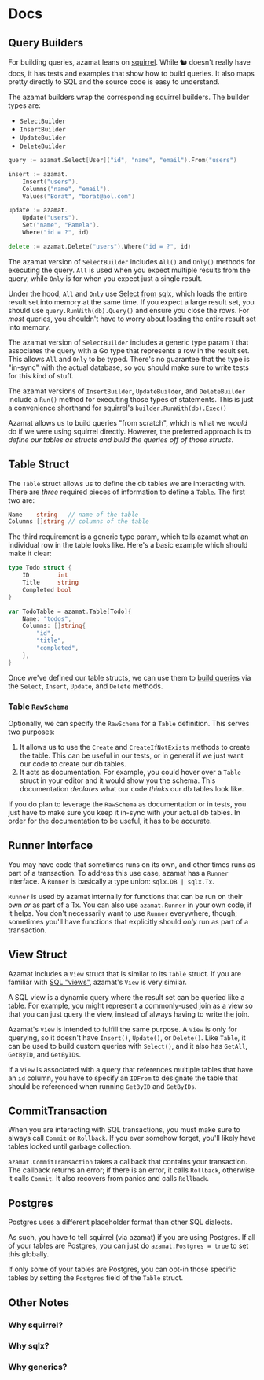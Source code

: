 # Docs

## Query Builders

For building queries, azamat leans on [squirrel](https://github.com/Masterminds/squirrel). While 🐿 doesn't really have docs, it has tests and examples that show how to build queries. It also maps pretty directly to SQL and the source code is easy to understand.

The azamat builders wrap the corresponding squirrel builders. The builder types are:

- `SelectBuilder`
- `InsertBuilder`
- `UpdateBuilder`
- `DeleteBuilder`

```go
query := azamat.Select[User]("id", "name", "email").From("users")

insert := azamat.
    Insert("users").
    Columns("name", "email").
    Values("Borat", "borat@aol.com")

update := azamat.
    Update("users").
    Set("name", "Pamela").
    Where("id = ?", id)

delete := azamat.Delete("users").Where("id = ?", id)
```

The azamat version of `SelectBuilder` includes `All()` and `Only()` methods for executing the query. `All` is used when you expect multiple results from the query, while `Only` is for when you expect just a single result.

Under the hood, `All` and `Only` use [Select from sqlx](http://jmoiron.github.io/sqlx/#getAndSelect), which loads the entire result set into memory at the same time. If you expect a large result set, you should use `query.RunWith(db).Query()` and ensure you close the rows. For _most_ queries, you shouldn't have to worry about loading the entire result set into memory.

The azamat version of `SelectBuilder` includes a generic type param `T` that associates the query with a Go type that represents a row in the result set. This allows `All` and `Only` to be typed. There's no guarantee that the type is "in-sync" with the actual database, so you should make sure to write tests for this kind of stuff.

The azamat versions of `InsertBuilder`, `UpdateBuilder`, and `DeleteBuilder` include a `Run()` method for executing those types of statements. This is just a convenience shorthand for squirrel's `builder.RunWith(db).Exec()`

Azamat allows us to build queries "from scratch", which is what we _would_ do if we were using squirrel directly. However, the preferred approach is to _define our tables as structs and build the queries off of those structs_.

## Table Struct

The `Table` struct allows us to define the db tables we are interacting with. There are _three_ required pieces of information to define a `Table`. The first two are:

```go
Name    string   // name of the table
Columns []string // columns of the table
```

The third requirement is a generic type param, which tells azamat what an individual row in the table looks like. Here's a basic example which should make it clear:

```go
type Todo struct {
    ID        int
    Title     string
    Completed bool
}

var TodoTable = azamat.Table[Todo]{
    Name: "todos",
    Columns: []string{
        "id",
        "title",
        "completed",
    },
}
```

Once we've defined our table structs, we can use them to [build queries](#query-builders) via the `Select`, `Insert`, `Update`, and `Delete` methods.

### Table `RawSchema`

Optionally, we can specify the `RawSchema` for a `Table` definition. This serves two purposes:

1. It allows us to use the `Create` and `CreateIfNotExists` methods to create the table. This can be useful in our tests, or in general if we just want our code to create our db tables.
1. It acts as documentation. For example, you could hover over a `Table` struct in your editor and it would show you the schema. This documentation _declares_ what our code _thinks_ our db tables look like.

If you do plan to leverage the `RawSchema` as documentation or in tests, you just have to make sure you keep it in-sync with your actual db tables. In order for the documentation to be useful, it has to be accurate.

## Runner Interface

You may have code that sometimes runs on its own, and other times runs as part of a transaction. To address this use case, azamat has a `Runner` interface. A `Runner` is basically a type union: `sqlx.DB | sqlx.Tx`.

`Runner` is used by azamat internally for functions that can be run on their own _or_ as part of a Tx. You can also use `azamat.Runner` in your own code, if it helps. You don't necessarily want to use `Runner` everywhere, though; sometimes you'll have functions that explicitly should _only_ run as part of a transaction.

## View Struct

Azamat includes a `View` struct that is similar to its `Table` struct. If you are familiar with [SQL "views"](https://www.w3schools.com/sql/sql_view.asp), azamat's `View` is very similar.

A SQL view is a dynamic query where the result set can be queried like a table. For example, you might represent a commonly-used join as a view so that you can just query the view, instead of always having to write the join.

Azamat's `View` is intended to fulfill the same purpose. A `View` is only for querying, so it doesn't have `Insert()`, `Update()`, or `Delete()`. Like `Table`, it can be used to build custom queries with `Select()`, and it also has `GetAll`, `GetByID`, and `GetByIDs`.

If a `View` is associated with a query that references multiple tables that have an `id` column, you have to specify an `IDFrom` to designate the table that should be referenced when running `GetByID` and `GetByIDs`.

## CommitTransaction

When you are interacting with SQL transactions, you must make sure to always call `Commit` or `Rollback`. If you ever somehow forget, you'll likely have tables locked until garbage collection.

`azamat.CommitTransaction` takes a callback that contains your transaction. The callback returns an error; if there is an error, it calls `Rollback`, otherwise it calls `Commit`. It also recovers from panics and calls `Rollback`.

## Postgres

Postgres uses a different placeholder format than other SQL dialects.

As such, you have to tell squirrel (via azamat) if you are using Postgres. If all of your tables are Postgres, you can just do `azamat.Postgres = true` to set this globally.

If only some of your tables are Postgres, you can opt-in those specific tables by setting the `Postgres` field of the `Table` struct.

## Other Notes

### Why squirrel?

### Why sqlx?

### Why generics?

